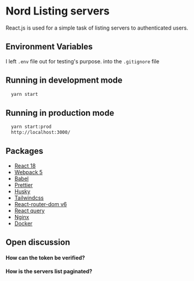 
# Nord Listing servers

React.js is used for a simple task of listing servers to authenticated users.




## Environment Variables

I left `.env` file out for testing's purpose. into the `.gitignore` file


## Running in development mode


```bash
  yarn start
```

## Running in production mode


```bash
  yarn start:prod
  http://localhost:3000/
```


## Packages
- [React 18](https://reactjs.org/)
- [Webpack 5](https://webpack.js.org/blog/2020-10-10-webpack-5-release/)
- [Babel](https://babeljs.io/)
- [Prettier](https://prettier.io/)
- [Husky](https://typicode.github.io/husky/)
- [Tailwindcss](https://tailwindcss.com/)
- [React-router-dom v6](https://reactrouter.com/en/main)
- [React query](https://tanstack.com/query/v4)
- [Nginx](https://www.nginx.com/)
- [Docker](https://www.docker.com/)

## Open discussion

#### How can the token be verified? 

#### How is the servers list paginated?

